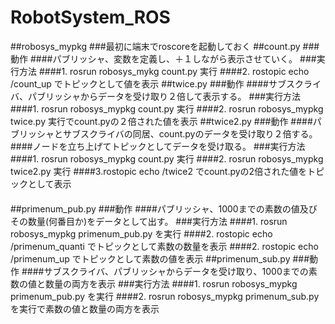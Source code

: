# RobotSystem_ROS
##robosys_mypkg
###最初に端末でroscoreを起動しておく
##count.py
###動作
####パブリッシャ、変数を定義し、＋１しながら表示させていく。
###実行方法
####1. rosrun robosys_mykg count.py 実行
####2. rostopic echo /count_up でトピックとして値を表示
##twice.py
###動作
####サブスクライバ、パブリッシャからデータを受け取り２倍して表示する。
###実行方法
####1. rosrun robosys_mypkg count.py 実行
####2. rosrun robosys_mypkg twice.py 実行でcount.pyの２倍された値を表示
##twice2.py
###動作
####パブリッシャとサブスクライバの同居、count.pyのデータを受け取り２倍する。
####ノードを立ち上げてトピックとしてデータを受け取る。
###実行方法
####1. rosrun robosys_mypkg count.py 実行
####2. rosrun robosys_mypkg twice2.py 実行
####3.rostopic echo /twice2 でcount.pyの2倍された値をトピックとして表示
####
##primenum_pub.py
###動作
####パブリッシャ、1000までの素数の値及びその数量(何番目か)をデータとして出す。
###実行方法
####1. rosrun robosys_mypkg primenum_pub.py を実行
####2. rostopic echo /primenum_quanti でトピックとして素数の数量を表示
####2. rostopic echo /primenum_up でトピックとして素数の値を表示
##primenum_sub.py
###動作
####サブスクライバ、パブリッシャからデータを受け取り、1000までの素数の値と数量の両方を表示
###実行方法
####1. rosrun robosys_mypkg primenum_pub.py を実行
####2. rosrun robosys_mypkg primenum_sub.py を実行で素数の値と数量の両方を表示

